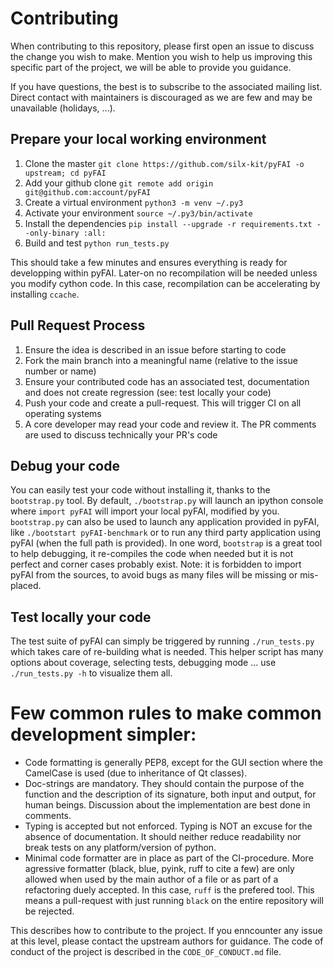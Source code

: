 # Contributing

When contributing to this repository, please first open an issue to discuss the change you wish to make.
Mention you wish to help us improving this specific part of the project, we will be able to provide you guidance.

If you have questions, the best is to subscribe to the associated mailing list. Direct contact with maintainers is
discouraged as we are few and may be unavailable (holidays, ...).

## Prepare your local working environment

1. Clone the master `git clone https://github.com/silx-kit/pyFAI -o upstream; cd pyFAI`
2. Add your github clone `git remote add origin git@github.com:account/pyFAI`
3. Create a virtual environment `python3 -m venv ~/.py3`
4. Activate your environment `source ~/.py3/bin/activate`
5. Install the dependencies `pip install --upgrade -r requirements.txt --only-binary :all:`
6. Build and test `python run_tests.py`

This should take a few minutes and ensures everything is ready for developping within pyFAI.
Later-on no recompilation will be needed unless you modify cython code.
In this case, recompilation can be accelerating by installing `ccache`.

## Pull Request Process

1. Ensure the idea is described in an issue before starting to code
2. Fork the main branch into a meaningful name (relative to the issue number or name)
3. Ensure your contributed code has an associated test, documentation and does not create regression (see: test locally your code)
4. Push your code and create a pull-request. This will trigger CI on all operating systems
5. A core developer may read your code and review it. The PR comments are used to discuss technically your PR's code

## Debug your code

You can easily test your code without installing it, thanks to the `bootstrap.py` tool.
By default, `./bootstrap.py` will launch an ipython console where `import pyFAI` will import your local pyFAI, modified by you.
`bootstrap.py` can also be used to launch any application provided in pyFAI, like `./bootstart pyFAI-benchmark`
or to run any third party application using pyFAI (when the full path is provided).
In one word, `bootstrap` is a great tool to help debugging, it re-compiles the code when needed but it is not perfect and corner cases probably exist.
Note: it is forbidden to import pyFAI from the sources, to avoid bugs as many files will be missing or mis-placed.

## Test locally your code

The test suite of pyFAI can simply be triggered by running `./run_tests.py` which
takes care of re-building what is needed.
This helper script has many options about coverage, selecting tests, debugging mode ...
use `./run_tests.py -h` to visualize them all.

# Few common rules to make common development simpler:
* Code formatting is generally PEP8, except for the GUI section where the CamelCase is used (due to inheritance of Qt classes).
* Doc-strings are mandatory. They should contain the purpose of the function and the description of its signature, both input and output, for human beings. Discussion about the implementation are best done in comments.
* Typing is accepted but not enforced. Typing is NOT an excuse for the absence of documentation. It should neither reduce readability nor break tests on any platform/version of python.
* Minimal code formatter are in place as part of the CI-procedure. More agressive formatter (black, blue, pyink, ruff to cite a few) are only allowed when used by the main author of a file or as part of a refactoring duely accepted. In this case, `ruff` is the prefered tool. This means a pull-request with just running `black` on the entire repository will be rejected.

This describes how to contribute to the project.
If you enncounter any issue at this level, please contact the upstream authors for guidance.
The code of conduct of the project is described in the `CODE_OF_CONDUCT.md` file.
